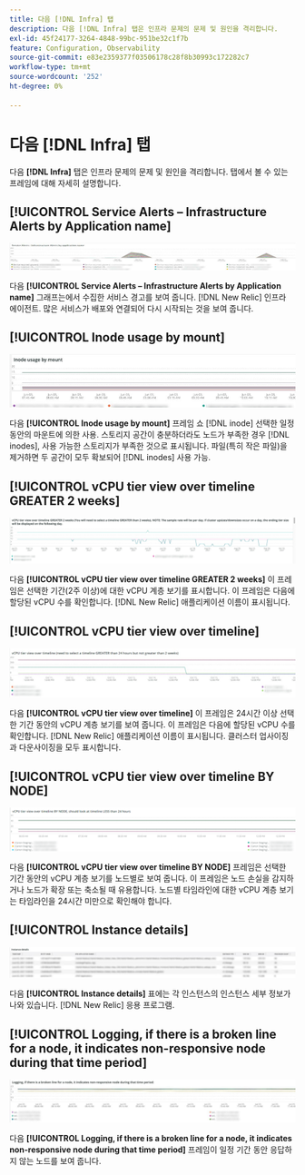 ```yaml
---
title: 다음 [!DNL Infra] 탭
description: 다음 [!DNL Infra] 탭은 인프라 문제의 문제 및 원인을 격리합니다.
exl-id: 45f24177-3264-4848-99bc-951be32c1f7b
feature: Configuration, Observability
source-git-commit: e83e2359377f03506178c28f8b30993c172282c7
workflow-type: tm+mt
source-wordcount: '252'
ht-degree: 0%

---
```


# 다음 [!DNL Infra] 탭

다음 **[!DNL Infra]** 탭은 인프라 문제의 문제 및 원인을 격리합니다. 탭에서 볼 수 있는 프레임에 대해 자세히 설명합니다.

## [!UICONTROL Service Alerts – Infrastructure Alerts by Application name]

![서비스 경고](../../assets/tools/observation-for-adobe-commerce/service-alerts.jpg)

다음 **[!UICONTROL Service Alerts – Infrastructure Alerts by Application name]** 그래프는에서 수집한 서비스 경고를 보여 줍니다. [!DNL New Relic] 인프라 에이전트. 많은 서비스가 배포와 연결되어 다시 시작되는 것을 보여 줍니다.

## [!UICONTROL Inode usage by mount]

![마운트별 Inode 사용](../../assets/tools/observation-for-adobe-commerce/inode-usage-mount.jpg)

다음 **[!UICONTROL Inode usage by mount]** 프레임 쇼 [!DNL inode] 선택한 일정 동안의 마운트에 의한 사용. 스토리지 공간이 충분하더라도 노드가 부족한 경우 [!DNL inodes], 사용 가능한 스토리지가 부족한 것으로 표시됩니다. 파일(특히 작은 파일)을 제거하면 두 공간이 모두 확보되어 [!DNL inodes] 사용 가능.

## [!UICONTROL vCPU tier view over timeline GREATER 2 weeks]

![시간 표시 막대에 따른 vCPU 계층 보기 2주 이상](../../assets/tools/observation-for-adobe-commerce/vCPU-tier.jpg)

다음 **[!UICONTROL vCPU tier view over timeline GREATER 2 weeks]** 이 프레임은 선택한 기간(2주 이상)에 대한 vCPU 계층 보기를 표시합니다. 이 프레임은 다음에 할당된 vCPU 수를 확인합니다. [!DNL New Relic] 애플리케이션 이름이 표시됩니다.

## [!UICONTROL vCPU tier view over timeline]

![타임라인에 대한 vCPU 계층 보기](../../assets/tools/observation-for-adobe-commerce/vcpu-tier-24.jpg)

다음 **[!UICONTROL vCPU tier view over timeline]** 이 프레임은 24시간 이상 선택한 기간 동안의 vCPU 계층 보기를 보여 줍니다. 이 프레임은 다음에 할당된 vCPU 수를 확인합니다. [!DNL New Relic] 애플리케이션 이름이 표시됩니다. 클러스터 업사이징과 다운사이징을 모두 표시합니다.

## [!UICONTROL vCPU tier view over timeline BY NODE]

![노드별 타임라인에 대한 vCPU 계층 보기](../../assets/tools/observation-for-adobe-commerce/infra_by_node.png)

다음 **[!UICONTROL vCPU tier view over timeline BY NODE]** 프레임은 선택한 기간 동안의 vCPU 계층 보기를 노드별로 보여 줍니다. 이 프레임은 노드 손실을 감지하거나 노드가 확장 또는 축소될 때 유용합니다. 노드별 타임라인에 대한 vCPU 계층 보기는 타임라인을 24시간 미만으로 확인해야 합니다.

## [!UICONTROL Instance details]

![인스턴스 세부 사항](../../assets/tools/observation-for-adobe-commerce/instance-details.jpg)

다음 **[!UICONTROL Instance details]** 표에는 각 인스턴스의 인스턴스 세부 정보가 나와 있습니다. [!DNL New Relic] 응용 프로그램.

## [!UICONTROL Logging, if there is a broken line for a node, it indicates non-responsive node during that time period]

![비응답형 노드](../../assets/tools/observation-for-adobe-commerce/non-responsive-node.jpg)

다음 **[!UICONTROL Logging, if there is a broken line for a node, it indicates non-responsive node during that time period]** 프레임이 일정 기간 동안 응답하지 않는 노드를 보여 줍니다.
